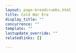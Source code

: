 ```yaml
---
layout: page-breadcrumbs.html
title: Cold War Era
display_title: ""
concurrence: ""
template: ""
lastupdate_override: ""
relatedlinks: []

---
```

